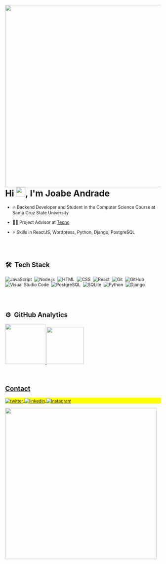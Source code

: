 <img align="right" height="590em" src="https://raw.githubusercontent.com/gist/JoabeAndrade/23b2aa79d809dc374cb780b65741f8c1/raw/2a5cc26a8d299c6e546c8bc3cf1cf9e54f5e5ff5/githubcard.svg"/>

<h1 align="left">Hi <img src="https://raw.githubusercontent.com/kaueMarques/kaueMarques/master/hi.gif" height="30px">, I'm Joabe Andrade</h1>

- 🔥 Backend Developer and Student in the Computer Science Course at Santa Cruz State University 

-  👨‍💻 Project Advisor at [Tecno](https://www.tecnojr.com.br/)

- ⚡ Skills in ReactJS, Wordpress, Python, Django, PostgreSQL


<br><br>

## 🛠 &nbsp;Tech Stack

![JavaScript](https://img.shields.io/badge/-JavaScript-05122A?style=flat&logo=javascript)&nbsp;
![Node.js](https://img.shields.io/badge/-Node.js-05122A?style=flat&logo=node.js)&nbsp;
![HTML](https://img.shields.io/badge/-HTML-05122A?style=flat&logo=HTML5)&nbsp;
![CSS](https://img.shields.io/badge/-CSS-05122A?style=flat&logo=CSS3&logoColor=1572B6)&nbsp;
![React](https://img.shields.io/badge/-React-05122A?style=flat&logo=react)&nbsp;
![Git](https://img.shields.io/badge/-Git-05122A?style=flat&logo=git)&nbsp;
![GitHub](https://img.shields.io/badge/-GitHub-05122A?style=flat&logo=github)&nbsp;
![Visual Studio Code](https://img.shields.io/badge/-Visual%20Studio%20Code-05122A?style=flat&logo=visual-studio-code&logoColor=007ACC)&nbsp;
![PostgreSQL](https://img.shields.io/badge/-PostgreSQL-05122A?style=flat&logo=postgresql)&nbsp;
![SQLite](https://img.shields.io/badge/-SQLite-05122A?style=flat&logo=sqlite)&nbsp;
![Python](https://img.shields.io/badge/-Python-05122A?style=flat&logo=python)&nbsp;
![Django](https://img.shields.io/badge/-Django-05122A?style=flat&logo=django)&nbsp;

<br><br>

## ⚙️ &nbsp;GitHub Analytics

 <div>
<a href="https://github.com/JoabeAndrade">
<img height="130em" src="https://github-readme-stats.vercel.app/api?username=JoabeAndrade&show_icons=true&theme=dracula&include_all_commits=true&count_private=true"/>
<img height="120em" src="https://github-readme-stats.vercel.app/api/top-langs/?username=JoabeAndrade&layout=compact&langs_count=7&theme=dracula"/>
  </div>
<br><br>

## Contact

<p align="left" style="background:yellow">
<a href="https://twitter.com/JoabeAndrade_" target="_blank">
  <img align="center" src="https://img.shields.io/badge/-JoabeAndrade-05122A?style=flat&logo=twitter" alt="twitter"/>  
</a>
<a href="https://linkedin.com/in/joabeandrade" target="_blank">
  <img align="center" src="https://img.shields.io/badge/-JoabeAndrade-05122A?style=flat&logo=linkedin" alt="linkedin"/>
</a>
<a href="https://instagram.com/j0abeandrade" target="_blank">
 <img align="center" src="https://img.shields.io/badge/-JoabeAndrade-05122A?style=flat&logo=instagram" alt="instagram"/>
</a>
</p>


<img width="490em" src="https://github-readme-twitter-gazf.vercel.app/api?id=JoabeAndrade_&layout=wide&show_reply=off&show_retweet=off" />
